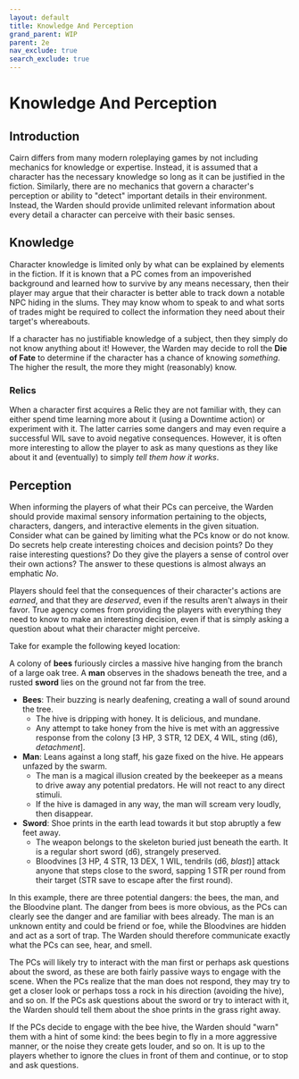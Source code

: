 ```yaml
---
layout: default
title: Knowledge And Perception
grand_parent: WIP
parent: 2e
nav_exclude: true
search_exclude: true
---
```


# Knowledge And Perception

## Introduction

Cairn differs from many modern roleplaying games by not including mechanics for knowledge or expertise. Instead, it is assumed that a character has the necessary knowledge so long as it can be justified in the fiction. Similarly, there are no mechanics that govern a character's perception or ability to "detect" important details in their environment. Instead, the Warden should provide unlimited relevant information about every detail a character can perceive with their basic senses.

## Knowledge

Character knowledge is limited only by what can be explained by elements in the fiction. If it is known that a PC comes from an impoverished background and learned how to survive by any means necessary, then their player may argue that their character is better able to track down a notable NPC hiding in the slums. They may know whom to speak to and what sorts of trades might be required to collect the information they need about their target's whereabouts. 

If a character has no justifiable knowledge of a subject, then they simply do not know anything about it! However, the Warden may decide to roll the **Die of Fate** to determine if the character has a chance of knowing _something_. The higher the result, the more they might (reasonably) know.

### Relics

When a character first acquires a Relic they are not familiar with, they can either spend time learning more about it (using a Downtime action) or experiment with it. The latter carries some dangers and may even require a successful WIL save to avoid negative consequences. However, it is often more interesting to allow the player to ask as many questions as they like about it and (eventually) to simply _tell them how it works_.

## Perception

When informing the players of what their PCs can perceive, the Warden should provide maximal sensory information pertaining to the objects, characters, dangers, and interactive elements in the given situation. Consider what can be gained by limiting what the PCs know or do not know. Do secrets help create interesting choices and decision points? Do they raise interesting questions? Do they give the players a sense of control over their own actions? The answer to these questions is almost always an emphatic _No_. 

Players should feel that the consequences of their character's actions are _earned_, and that they are _deserved_, even if the results aren't always in their favor. True agency comes from providing the players with everything they need to know to make an interesting decision, even if that is simply asking a question about what their character might perceive. 

Take for example the following keyed location:

A colony of **bees** furiously circles a massive hive hanging from the branch of a large oak tree. A **man** observes in the shadows beneath the tree, and a rusted **sword** lies on the ground not far from the tree.

- **Bees**: Their buzzing is nearly deafening, creating a wall of sound around the tree.
  - The hive is dripping with honey. It is delicious, and mundane.
  - Any attempt to take honey from the hive is met with an aggressive response from the colony [3 HP, 3 STR, 12 DEX, 4 WIL, sting (d6), _detachment_].
- **Man**: Leans against a long staff, his gaze fixed on the hive. He appears unfazed by the swarm. 
  - The man is a magical illusion created by the beekeeper as a means to drive away any potential predators. He will not react to any direct stimuli.
  - If the hive is damaged in any way, the man will scream very loudly, then disappear.
- **Sword**: Shoe prints in the earth lead towards it but stop abruptly a few feet away. 
  - The weapon belongs to the skeleton buried just beneath the earth. It is a regular short sword (d6), strangely preserved.
  - Bloodvines [3 HP, 4 STR, 13 DEX, 1 WIL, tendrils (d6, _blast_)] attack anyone that steps close to the sword, sapping 1 STR per round from their target (STR save to escape after the first round).

In this example, there are three potential dangers: the bees, the man, and the Bloodvine plant. The danger from bees is more obvious, as the PCs can clearly see the danger and are familiar with bees already. The man is an unknown entity and could be friend or foe, while the Bloodvines are hidden and act as a sort of trap. The Warden should therefore communicate exactly what the PCs can see, hear, and smell. 

The PCs will likely try to interact with the man first or perhaps ask questions about the sword, as these are both fairly passive ways to engage with the scene. When the PCs realize that the man does not respond, they may try to get a closer look or perhaps toss a rock in his direction (avoiding the hive), and so on. If the PCs ask questions about the sword or try to interact with it, the Warden should tell them about the shoe prints in the grass right away. 

If the PCs decide to engage with the bee hive, the Warden should "warn" them with a hint of some kind: the bees begin to fly in a more aggressive manner, or the noise they create gets louder, and so on. It is up to the players whether to ignore the clues in front of them and continue, or to stop and ask questions. 